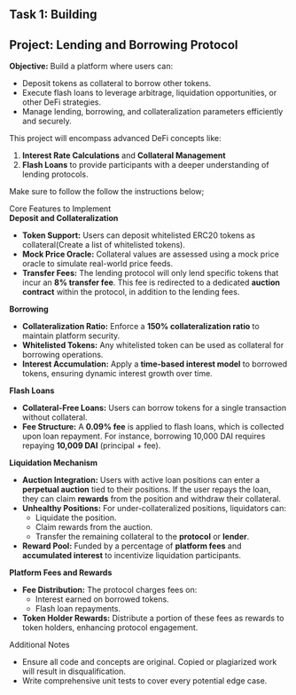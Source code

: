 

## Task 1: Building

## Project: Lending and Borrowing Protocol  
**Objective:** Build a platform where users can:  
- Deposit tokens as collateral to borrow other tokens.  
- Execute flash loans to leverage arbitrage, liquidation opportunities, or other DeFi strategies.  
- Manage lending, borrowing, and collateralization parameters efficiently and securely.  

This project will encompass advanced DeFi concepts like:  
1. **Interest Rate Calculations** and **Collateral Management**  
2. **Flash Loans** to provide participants with a deeper understanding of lending protocols.  

Make sure to follow the follow the instructions below;

Core Features to Implement  
**Deposit and Collateralization**  
- **Token Support:** Users can deposit whitelisted ERC20 tokens as collateral(Create a list of whitelisted tokens).  
- **Mock Price Oracle:** Collateral values are assessed using a mock price oracle to simulate real-world price feeds.  
- **Transfer Fees:** The lending protocol will only lend specific tokens that incur an **8% transfer fee**. This fee is redirected to a dedicated **auction contract** within the protocol, in addition to the lending fees.  

 **Borrowing**  
- **Collateralization Ratio:** Enforce a **150% collateralization ratio** to maintain platform security.  
- **Whitelisted Tokens:** Any whitelisted token can be used as collateral for borrowing operations.  
- **Interest Accumulation:** Apply a **time-based interest model** to borrowed tokens, ensuring dynamic interest growth over time.  

**Flash Loans**  
- **Collateral-Free Loans:** Users can borrow tokens for a single transaction without collateral.  
- **Fee Structure:** A **0.09% fee** is applied to flash loans, which is collected upon loan repayment. For instance, borrowing 10,000 DAI requires repaying **10,009 DAI** (principal + fee).

**Liquidation Mechanism**  
- **Auction Integration:** Users with active loan positions can enter a **perpetual auction** tied to their positions. If the user repays the loan, they can claim **rewards** from the position and withdraw their collateral.  
- **Unhealthy Positions:** For under-collateralized positions, liquidators can:  
  - Liquidate the position.  
  - Claim rewards from the auction.  
  - Transfer the remaining collateral to the **protocol** or **lender**.  
- **Reward Pool:** Funded by a percentage of **platform fees** and **accumulated interest** to incentivize liquidation participants.  

**Platform Fees and Rewards**  
- **Fee Distribution:** The protocol charges fees on:  
  - Interest earned on borrowed tokens.  
  - Flash loan repayments.  
- **Token Holder Rewards:** Distribute a portion of these fees as rewards to token holders, enhancing protocol engagement.  

Additional Notes  
- Ensure all code and concepts are original. Copied or plagiarized work will result in disqualification.  
- Write comprehensive unit tests to cover every potential edge case.  
